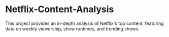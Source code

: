 # Netflix-Content-Analysis
This project provides an in-depth analysis of Netflix's top content, featuring data on weekly viewership, show runtimes, and trending shows.
